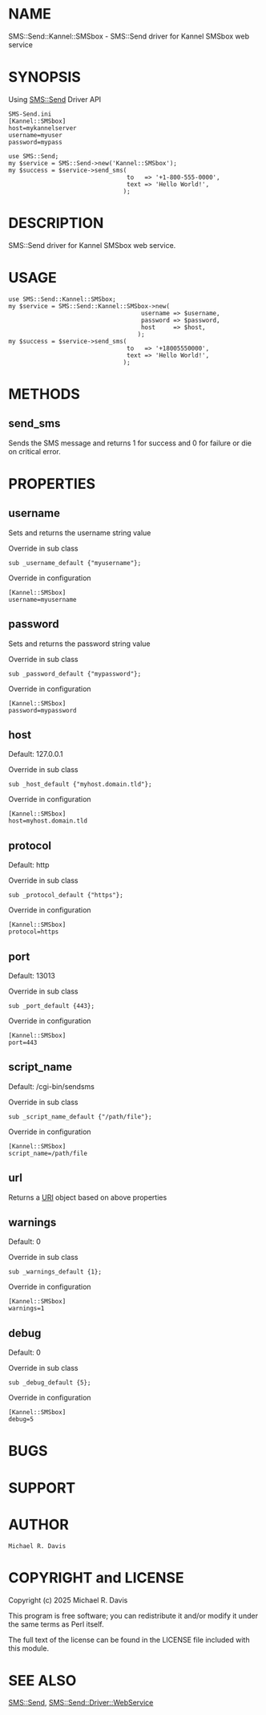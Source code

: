 # NAME

SMS::Send::Kannel::SMSbox - SMS::Send driver for Kannel SMSbox web service

# SYNOPSIS

Using [SMS::Send](https://metacpan.org/pod/SMS::Send) Driver API

    SMS-Send.ini
    [Kannel::SMSbox]
    host=mykannelserver
    username=myuser
    password=mypass

    use SMS::Send;
    my $service = SMS::Send->new('Kannel::SMSbox');
    my $success = $service->send_sms(
                                     to   => '+1-800-555-0000',
                                     text => 'Hello World!',
                                    );

# DESCRIPTION

SMS::Send driver for Kannel SMSbox web service.

# USAGE

    use SMS::Send::Kannel::SMSbox;
    my $service = SMS::Send::Kannel::SMSbox->new(
                                         username => $username,
                                         password => $password,
                                         host     => $host,
                                        );
    my $success = $service->send_sms(
                                     to   => '+18005550000',
                                     text => 'Hello World!',
                                    );

# METHODS

## send\_sms

Sends the SMS message and returns 1 for success and 0 for failure or die on critical error.

# PROPERTIES

## username

Sets and returns the username string value

Override in sub class

    sub _username_default {"myusername"};

Override in configuration

    [Kannel::SMSbox]
    username=myusername

## password

Sets and returns the password string value

Override in sub class

    sub _password_default {"mypassword"};

Override in configuration

    [Kannel::SMSbox]
    password=mypassword

## host

Default: 127.0.0.1

Override in sub class

    sub _host_default {"myhost.domain.tld"};

Override in configuration

    [Kannel::SMSbox]
    host=myhost.domain.tld

## protocol

Default: http

Override in sub class

    sub _protocol_default {"https"};

Override in configuration

    [Kannel::SMSbox]
    protocol=https

## port

Default: 13013

Override in sub class

    sub _port_default {443};

Override in configuration

    [Kannel::SMSbox]
    port=443

## script\_name

Default: /cgi-bin/sendsms

Override in sub class

    sub _script_name_default {"/path/file"};

Override in configuration

    [Kannel::SMSbox]
    script_name=/path/file

## url

Returns a [URI](https://metacpan.org/pod/URI) object based on above properties

## warnings

Default: 0

Override in sub class

    sub _warnings_default {1};

Override in configuration

    [Kannel::SMSbox]
    warnings=1

## debug

Default: 0

Override in sub class

    sub _debug_default {5};

Override in configuration

    [Kannel::SMSbox]
    debug=5

# BUGS

# SUPPORT

# AUTHOR

    Michael R. Davis

# COPYRIGHT and LICENSE

Copyright (c) 2025 Michael R. Davis

This program is free software; you can redistribute it and/or modify it under the same terms as Perl itself.

The full text of the license can be found in the LICENSE file included with this module.

# SEE ALSO

[SMS::Send](https://metacpan.org/pod/SMS::Send), [SMS::Send::Driver::WebService](https://metacpan.org/pod/SMS::Send::Driver::WebService)
